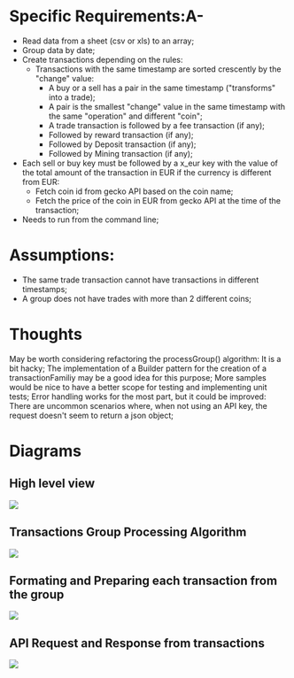 # Specific Requirements:A- 

- Read data from a sheet (csv or xls) to an array;
- Group data by date;
- Create transactions depending on the rules:
    - Transactions with the same timestamp are sorted crescently by the "change" value:
        - A buy or a sell has a pair in the same timestamp ("transforms" into a trade);
        - A pair is the smallest "change" value in the same timestamp with the same "operation" and different "coin";
        - A trade transaction is followed by a fee transaction (if any);
        - Followed by reward transaction (if any);
        - Followed by Deposit transaction (if any);
        - Followed by Mining transaction (if any);
- Each sell or buy key must be followed by a x_eur key with the value of the total amount of the transaction in EUR if the currency is different from EUR:
    - Fetch coin id from gecko API based on the coin name;
    - Fetch the price of the coin in EUR from gecko API at the time of the transaction;
- Needs to run from the command line;

# Assumptions:

- The same trade transaction cannot have transactions in different timestamps;
- A group does not have trades with more than 2 different coins;

# Thoughts

May be worth considering refactoring the processGroup() algorithm:
    It is a bit hacky;
    The implementation of a Builder pattern for the creation of a transactionFamiliy may be a good idea for this purpose;
More samples would be nice to have a better scope for testing and implementing unit tests;
Error handling works for the most part, but it could be improved:
    There are uncommon scenarios where, when not using an API key, the request doesn't seem to return a json object;

# Diagrams
## High level view
![](Documentation/CointrackingMain.drawio.png)
## Transactions Group Processing Algorithm
![](Documentation/CointrackingProcessGroup.drawio.png)
## Formating and Preparing each transaction from the group
![](Documentation/CointrackingTransaction.drawio.png)
## API Request and Response from transactions
![](Documentation/CointrackingAPI.drawio.png)

